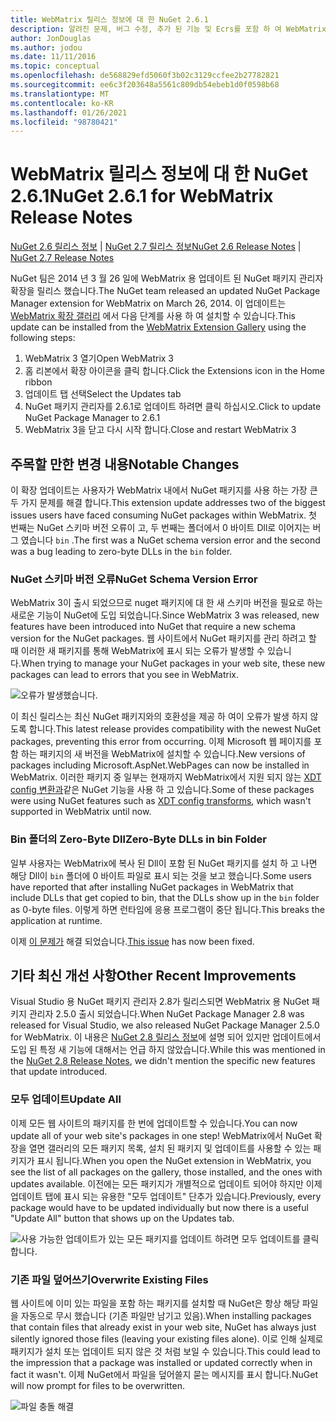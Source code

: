 ```yaml
---
title: WebMatrix 릴리스 정보에 대 한 NuGet 2.6.1
description: 알려진 문제, 버그 수정, 추가 된 기능 및 Ecrs를 포함 하 여 WebMatrix 용 NuGet 2.6.1에 대 한 릴리스 정보입니다.
author: JonDouglas
ms.author: jodou
ms.date: 11/11/2016
ms.topic: conceptual
ms.openlocfilehash: de568829efd5060f3b02c3129ccfee2b27782821
ms.sourcegitcommit: ee6c3f203648a5561c809db54ebeb1d0f0598b68
ms.translationtype: MT
ms.contentlocale: ko-KR
ms.lasthandoff: 01/26/2021
ms.locfileid: "98780421"
---
```

# <a name="nuget-261-for-webmatrix-release-notes"></a><span data-ttu-id="a9e0b-103">WebMatrix 릴리스 정보에 대 한 NuGet 2.6.1</span><span class="sxs-lookup"><span data-stu-id="a9e0b-103">NuGet 2.6.1 for WebMatrix Release Notes</span></span>

<span data-ttu-id="a9e0b-104">[NuGet 2.6 릴리스 정보](../release-notes/nuget-2.6.md)  |  [NuGet 2.7 릴리스 정보](../release-notes/nuget-2.7.md)</span><span class="sxs-lookup"><span data-stu-id="a9e0b-104">[NuGet 2.6 Release Notes](../release-notes/nuget-2.6.md) | [NuGet 2.7 Release Notes](../release-notes/nuget-2.7.md)</span></span>

<span data-ttu-id="a9e0b-105">NuGet 팀은 2014 년 3 월 26 일에 WebMatrix 용 업데이트 된 NuGet 패키지 관리자 확장을 릴리스 했습니다.</span><span class="sxs-lookup"><span data-stu-id="a9e0b-105">The NuGet team released an updated NuGet Package Manager extension for WebMatrix on March 26, 2014.</span></span>  <span data-ttu-id="a9e0b-106">이 업데이트는 [WebMatrix 확장 갤러리](https://blogs.iis.net/webmatrix/retiring-the-webmatrix-extensions-gallery) 에서 다음 단계를 사용 하 여 설치할 수 있습니다.</span><span class="sxs-lookup"><span data-stu-id="a9e0b-106">This update can be installed from the [WebMatrix Extension Gallery](https://blogs.iis.net/webmatrix/retiring-the-webmatrix-extensions-gallery) using the following steps:</span></span>

1. <span data-ttu-id="a9e0b-107">WebMatrix 3 열기</span><span class="sxs-lookup"><span data-stu-id="a9e0b-107">Open WebMatrix 3</span></span>
1. <span data-ttu-id="a9e0b-108">홈 리본에서 확장 아이콘을 클릭 합니다.</span><span class="sxs-lookup"><span data-stu-id="a9e0b-108">Click the Extensions icon in the Home ribbon</span></span>
1. <span data-ttu-id="a9e0b-109">업데이트 탭 선택</span><span class="sxs-lookup"><span data-stu-id="a9e0b-109">Select the Updates tab</span></span>
1. <span data-ttu-id="a9e0b-110">NuGet 패키지 관리자를 2.6.1로 업데이트 하려면 클릭 하십시오.</span><span class="sxs-lookup"><span data-stu-id="a9e0b-110">Click to update NuGet Package Manager to 2.6.1</span></span>
1. <span data-ttu-id="a9e0b-111">WebMatrix 3을 닫고 다시 시작 합니다.</span><span class="sxs-lookup"><span data-stu-id="a9e0b-111">Close and restart WebMatrix 3</span></span>

## <a name="notable-changes"></a><span data-ttu-id="a9e0b-112">주목할 만한 변경 내용</span><span class="sxs-lookup"><span data-stu-id="a9e0b-112">Notable Changes</span></span>

<span data-ttu-id="a9e0b-113">이 확장 업데이트는 사용자가 WebMatrix 내에서 NuGet 패키지를 사용 하는 가장 큰 두 가지 문제를 해결 합니다.</span><span class="sxs-lookup"><span data-stu-id="a9e0b-113">This extension update addresses two of the biggest issues users have faced consuming NuGet packages within WebMatrix.</span></span>  <span data-ttu-id="a9e0b-114">첫 번째는 NuGet 스키마 버전 오류이 고, 두 번째는 폴더에서 0 바이트 Dll로 이어지는 버그 였습니다 `bin` .</span><span class="sxs-lookup"><span data-stu-id="a9e0b-114">The first was a NuGet schema version error and the second was a bug leading to zero-byte DLLs in the `bin` folder.</span></span>

### <a name="nuget-schema-version-error"></a><span data-ttu-id="a9e0b-115">NuGet 스키마 버전 오류</span><span class="sxs-lookup"><span data-stu-id="a9e0b-115">NuGet Schema Version Error</span></span>

<span data-ttu-id="a9e0b-116">WebMatrix 3이 출시 되었으므로 nuget 패키지에 대 한 새 스키마 버전을 필요로 하는 새로운 기능이 NuGet에 도입 되었습니다.</span><span class="sxs-lookup"><span data-stu-id="a9e0b-116">Since WebMatrix 3 was released, new features have been introduced into NuGet that require a new schema version for the NuGet packages.</span></span>  <span data-ttu-id="a9e0b-117">웹 사이트에서 NuGet 패키지를 관리 하려고 할 때 이러한 새 패키지를 통해 WebMatrix에 표시 되는 오류가 발생할 수 있습니다.</span><span class="sxs-lookup"><span data-stu-id="a9e0b-117">When trying to manage your NuGet packages in your web site, these new packages can lead to errors that you see in WebMatrix.</span></span>

![오류가 발생했습니다.](./media/NuGet-2.8/webmatrix-schema-version.png)

<span data-ttu-id="a9e0b-121">이 최신 릴리스는 최신 NuGet 패키지와의 호환성을 제공 하 여이 오류가 발생 하지 않도록 합니다.</span><span class="sxs-lookup"><span data-stu-id="a9e0b-121">This latest release provides compatibility with the newest NuGet packages, preventing this error from occurring.</span></span> <span data-ttu-id="a9e0b-122">이제 Microsoft 웹 페이지를 포함 하는 패키지의 새 버전을 WebMatrix에 설치할 수 있습니다.</span><span class="sxs-lookup"><span data-stu-id="a9e0b-122">New versions of packages including Microsoft.AspNet.WebPages can now be installed in WebMatrix.</span></span>  <span data-ttu-id="a9e0b-123">이러한 패키지 중 일부는 현재까지 WebMatrix에서 지원 되지 않는 [XDT config 변환과](../release-notes/nuget-2.6.md#xdt)같은 NuGet 기능을 사용 하 고 있습니다.</span><span class="sxs-lookup"><span data-stu-id="a9e0b-123">Some of these packages were using NuGet features such as [XDT config transforms](../release-notes/nuget-2.6.md#xdt), which wasn't supported in WebMatrix until now.</span></span>

### <a name="zero-byte-dlls-in-bin-folder"></a><span data-ttu-id="a9e0b-124">Bin 폴더의 Zero-Byte Dll</span><span class="sxs-lookup"><span data-stu-id="a9e0b-124">Zero-Byte DLLs in bin Folder</span></span>

<span data-ttu-id="a9e0b-125">일부 사용자는 WebMatrix에 복사 된 Dll이 포함 된 NuGet 패키지를 설치 하 고 나면 해당 Dll이 `bin` 폴더에 0 바이트 파일로 표시 되는 것을 보고 했습니다.</span><span class="sxs-lookup"><span data-stu-id="a9e0b-125">Some users have reported that after installing NuGet packages in WebMatrix that include DLLs that get copied to bin, that the DLLs show up in the `bin` folder as 0-byte files.</span></span>  <span data-ttu-id="a9e0b-126">이렇게 하면 런타임에 응용 프로그램이 중단 됩니다.</span><span class="sxs-lookup"><span data-stu-id="a9e0b-126">This breaks the application at runtime.</span></span>

<span data-ttu-id="a9e0b-127">이제 [이 문제가](https://nuget.codeplex.com/workitem/4060) 해결 되었습니다.</span><span class="sxs-lookup"><span data-stu-id="a9e0b-127">[This issue](https://nuget.codeplex.com/workitem/4060) has now been fixed.</span></span>

## <a name="other-recent-improvements"></a><span data-ttu-id="a9e0b-128">기타 최신 개선 사항</span><span class="sxs-lookup"><span data-stu-id="a9e0b-128">Other Recent Improvements</span></span>

<span data-ttu-id="a9e0b-129">Visual Studio 용 NuGet 패키지 관리자 2.8가 릴리스되면 WebMatrix 용 NuGet 패키지 관리자 2.5.0 출시 되었습니다.</span><span class="sxs-lookup"><span data-stu-id="a9e0b-129">When NuGet Package Manager 2.8 was released for Visual Studio, we also released NuGet Package Manager 2.5.0 for WebMatrix.</span></span>  <span data-ttu-id="a9e0b-130">이 내용은 [NuGet 2.8 릴리스 정보](../release-notes/nuget-2.8.md#webmatrix-nuget-client-updates)에 설명 되어 있지만 업데이트에서 도입 된 특정 새 기능에 대해서는 언급 하지 않았습니다.</span><span class="sxs-lookup"><span data-stu-id="a9e0b-130">While this was mentioned in the [NuGet 2.8 Release Notes](../release-notes/nuget-2.8.md#webmatrix-nuget-client-updates), we didn't mention the specific new features that update introduced.</span></span>

### <a name="update-all"></a><span data-ttu-id="a9e0b-131">모두 업데이트</span><span class="sxs-lookup"><span data-stu-id="a9e0b-131">Update All</span></span>

<span data-ttu-id="a9e0b-132">이제 모든 웹 사이트의 패키지를 한 번에 업데이트할 수 있습니다.</span><span class="sxs-lookup"><span data-stu-id="a9e0b-132">You can now update all of your web site's packages in one step!</span></span>  <span data-ttu-id="a9e0b-133">WebMatrix에서 NuGet 확장을 열면 갤러리의 모든 패키지 목록, 설치 된 패키지 및 업데이트를 사용할 수 있는 패키지가 표시 됩니다.</span><span class="sxs-lookup"><span data-stu-id="a9e0b-133">When you open the NuGet extension in WebMatrix, you see the list of all packages on the gallery, those installed, and the ones with updates available.</span></span>  <span data-ttu-id="a9e0b-134">이전에는 모든 패키지가 개별적으로 업데이트 되어야 하지만 이제 업데이트 탭에 표시 되는 유용한 "모두 업데이트" 단추가 있습니다.</span><span class="sxs-lookup"><span data-stu-id="a9e0b-134">Previously, every package would have to be updated individually but now there is a useful "Update All" button that shows up on the Updates tab.</span></span>

![사용 가능한 업데이트가 있는 모든 패키지를 업데이트 하려면 모두 업데이트를 클릭 합니다.](./media/NuGet-2.8/webmatrix-update-all.png)

### <a name="overwrite-existing-files"></a><span data-ttu-id="a9e0b-136">기존 파일 덮어쓰기</span><span class="sxs-lookup"><span data-stu-id="a9e0b-136">Overwrite Existing Files</span></span>

<span data-ttu-id="a9e0b-137">웹 사이트에 이미 있는 파일을 포함 하는 패키지를 설치할 때 NuGet은 항상 해당 파일을 자동으로 무시 했습니다 (기존 파일만 남기고 있음).</span><span class="sxs-lookup"><span data-stu-id="a9e0b-137">When installing packages that contain files that already exist in your web site, NuGet has always just silently ignored those files (leaving your existing files alone).</span></span>  <span data-ttu-id="a9e0b-138">이로 인해 실제로 패키지가 설치 또는 업데이트 되지 않은 것 처럼 보일 수 있습니다.</span><span class="sxs-lookup"><span data-stu-id="a9e0b-138">This could lead to the impression that a package was installed or updated correctly when in fact it wasn't.</span></span>  <span data-ttu-id="a9e0b-139">이제 NuGet에서 파일을 덮어쓸지 묻는 메시지를 표시 합니다.</span><span class="sxs-lookup"><span data-stu-id="a9e0b-139">NuGet will now prompt for files to be overwritten.</span></span>

![파일 충돌 해결](./media/NuGet-2.8/webmatrix-overwrite-file.png)
